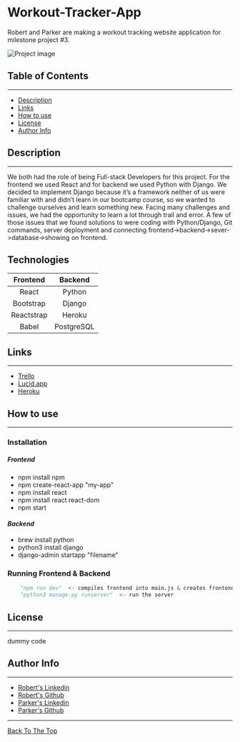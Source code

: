 # **Workout-Tracker-App**
Robert and Parker are making a workout tracking website application for milestone project #3. 

![Project image]()


## Table of Contents
---

* [Description](#description)
* [Links](#links)
* [How to use](#how-to-use)
* [License](#license)
* [Author Info](#author-info)

## Description
---
We both had the role of being Full-stack Developers for this project. For the frontend we used React and for backend we used Python with Django. We decided to implement Django because it’s a framework neither of us were familiar with and didn’t learn in our bootcamp course, so we wanted to challenge ourselves and learn something new. Facing many challenges and issues, we had the opportunity to learn a lot through trail and error. A few of those issues that we found solutions to were coding with Python/Django, Git commands, server deployment and connecting frontend->backend->sever->database->showing on frontend. 

## Technologies

|  Frontend | Backend   |
| :-------: | :-------: |
| React     | Python    |
| Bootstrap | Django    |
| Reactstrap| Heroku    |
| Babel     | PostgreSQL|


## Links
---
* [Trello](https://trello.com/b/5cNjO6Ve/mile-stone-project-3)
* [Lucid.app](https://lucid.app/lucidchart/b35d303b-ac99-453a-baee-9832b94b850c/edit?invitationId=inv_da7783fd-a000-405c-be30-f75fa5b7ec34&page=0_0#) 
* [Heroku](https://dashboard.heroku.com/apps/workout-tracker-ms3)


## How to use
---
### Installation
##### _Frontend_
* npm install npm
* npm create-react-app "my-app"
* npm install react
* npm install react react-dom
* npm start
#### _Backend_
* brew install python
* python3 install django
* django-admin startapp "filename" 

### Running Frontend & Backend

``` python
    "npm run dev"  <- compiles frontend into main.js & creates frontend
    "python3 manage.py runserver"  <- run the server
```

## License
--- 
dummy code

## Author Info
---
* [Robert's Linkedin](www.linkedin.com/in/robertwhite94)
* [Robert's Github](https://github.com/RawRaw5)
* [Parker's Linkedin](https://www.linkedin.com/in/parker-van-every/)
* [Parker's Github](https://github.com/pdvanevery)
---
[Back To The Top](#workout-tracker-app)